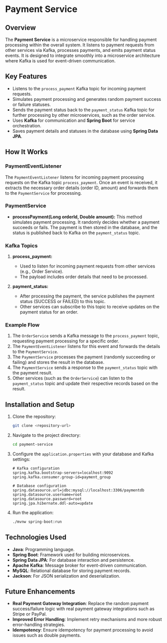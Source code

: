 

# Payment Service

## Overview

The **Payment Service** is a microservice responsible for handling payment processing within the overall system. It listens to payment requests from other services via Kafka, processes payments, and emits payment status events. It is designed to integrate smoothly into a microservice architecture where Kafka is used for event-driven communication.

## Key Features

- Listens to the `process_payment` Kafka topic for incoming payment requests.
- Simulates payment processing and generates random payment success or failure statuses.
- Sends the payment status back to the `payment_status` Kafka topic for further processing by other microservices, such as the order service.
- Uses **Kafka** for communication and **Spring Boot** for service orchestration.
- Saves payment details and statuses in the database using **Spring Data JPA**.


## How It Works

### PaymentEventListener

The `PaymentEventListener` listens for incoming payment processing requests on the Kafka topic `process_payment`. Once an event is received, it extracts the necessary order details (order ID, amount) and forwards them to the `PaymentService` for processing.

### PaymentService

- **processPayment(Long orderId, Double amount):** This method simulates payment processing. It randomly decides whether a payment succeeds or fails. The payment is then stored in the database, and the status is published back to Kafka on the `payment_status` topic.

### Kafka Topics

1. **process_payment:** 
   - Used to listen for incoming payment requests from other services (e.g., Order Service).
   - The payload includes order details that need to be processed.

2. **payment_status:** 
   - After processing the payment, the service publishes the payment status (SUCCESS or FAILED) to this topic.
   - Other services can subscribe to this topic to receive updates on the payment status for an order.

### Example Flow

1. The `OrderService` sends a Kafka message to the `process_payment` topic, requesting payment processing for a specific order.
2. The `PaymentEventListener` listens for this event and forwards the details to the `PaymentService`.
3. The `PaymentService` processes the payment (randomly succeeding or failing) and stores the result in the database.
4. The `PaymentService` sends a response to the `payment_status` topic with the payment result.
5. Other services (such as the `OrderService`) can listen to the `payment_status` topic and update their respective records based on the result.

## Installation and Setup

1. Clone the repository:
   ```bash
   git clone <repository-url>
   ```
2. Navigate to the project directory:
   ```bash
   cd payment-service
   ```
3. Configure the `application.properties` with your database and Kafka settings:
   ```properties
   # Kafka configuration
   spring.kafka.bootstrap-servers=localhost:9092
   spring.kafka.consumer.group-id=payment_group

   # Database configuration
   spring.datasource.url=jdbc:mysql://localhost:3306/paymentdb
   spring.datasource.username=root
   spring.datasource.password=root
   spring.jpa.hibernate.ddl-auto=update
   ```

4. Run the application:
   ```bash
   ./mvnw spring-boot:run
   ```

## Technologies Used

- **Java**: Programming language.
- **Spring Boot**: Framework used for building microservices.
- **Spring Data JPA**: For database interaction and persistence.
- **Apache Kafka**: Message broker for event-driven communication.
- **MySQL**: Relational database for storing payment records.
- **Jackson**: For JSON serialization and deserialization.

## Future Enhancements

- **Real Payment Gateway Integration**: Replace the random payment success/failure logic with real payment gateway integrations such as Stripe or PayPal.
- **Improved Error Handling**: Implement retry mechanisms and more robust error-handling strategies.
- **Idempotency**: Ensure idempotency for payment processing to avoid issues such as double payments.

